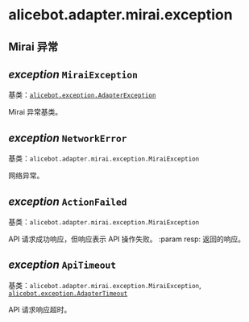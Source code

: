 # alicebot.adapter.mirai.exception

## Mirai 异常


## _exception_ `MiraiException`

基类：[`alicebot.exception.AdapterException`](../../exception.md#alicebot.exception.AdapterException)

Mirai 异常基类。


## _exception_ `NetworkError`

基类：`alicebot.adapter.mirai.exception.MiraiException`

网络异常。


## _exception_ `ActionFailed`

基类：`alicebot.adapter.mirai.exception.MiraiException`

API 请求成功响应，但响应表示 API 操作失败。
:param resp: 返回的响应。


## _exception_ `ApiTimeout`

基类：`alicebot.adapter.mirai.exception.MiraiException`, [`alicebot.exception.AdapterTimeout`](../../exception.md#alicebot.exception.AdapterTimeout)

API 请求响应超时。
